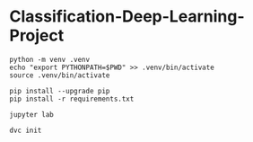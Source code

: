 # Classification-Deep-Learning-Project

```
python -m venv .venv
echo "export PYTHONPATH=$PWD" >> .venv/bin/activate
source .venv/bin/activate

pip install --upgrade pip
pip install -r requirements.txt

jupyter lab

dvc init
```


